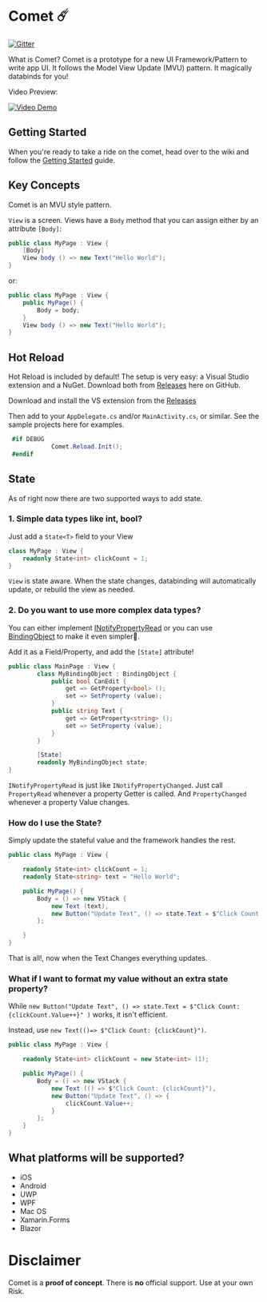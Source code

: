 # Comet ☄️
[![Gitter](https://badges.gitter.im/Clancey-Comet/community.svg)](https://gitter.im/Clancey-Comet/community?utm_source=badge&utm_medium=badge&utm_campaign=pr-badge)

What is Comet? Comet is a prototype for a new UI Framework/Pattern to write app UI.  It follows the Model View Update (MVU) pattern. It magically databinds for you!  

Video Preview:

[![Video Demo](http://img.youtube.com/vi/-Ieg9UadN8s/0.jpg)](http://www.youtube.com/watch?v=-Ieg9UadN8s)

## Getting Started

When you're ready to take a ride on the comet, head over to the wiki and follow the [Getting Started](https://github.com/Clancey/Comet/wiki/Getting-Started) guide.

## Key Concepts

Comet is an MVU style pattern.

`View` is a screen. Views have a `Body` method that you can assign either by an attribute `[Body]`:

``` cs
public class MyPage : View {
	[Body]
	View body () => new Text("Hello World");
}
```

or:

``` cs
public class MyPage : View {
	public MyPage() {
		Body = body;
	}
	View body () => new Text("Hello World");
}
```

## Hot Reload

Hot Reload is included by default! The setup is very easy: a Visual Studio extension and a NuGet. Download both from [Releases](https://github.com/Clancey/Comet/releases) here on GitHub.

Download and install the VS extension from the [Releases](https://github.com/Clancey/Comet/releases/)

Then add to your `AppDelegate.cs` and/or `MainActivity.cs`, or similar. See the sample projects here for examples.

``` cs
 #if DEBUG
            Comet.Reload.Init();
 #endif
```


## State

As of right now there are two supported ways to add state.

### 1. Simple data types like int, bool?

Just add a `State<T>` field to your View

``` cs
class MyPage : View {
	readonly State<int> clickCount = 1;
}
```

`View` is state aware. When the state changes, databinding will automatically update, or rebuild the view as needed.

### 2. Do you want to use more complex data types?

You can either implement [INotifyPropertyRead](https://github.com/Clancey/Comet/blob/master/src/Comet/BindingObject.cs#L13) or you can use [BindingObject](https://github.com/Clancey/Comet/blob/master/src/Comet/BindingObject.cs) to make it even simpler.

Add it as a Field/Property, and add the `[State]` attribute!


``` cs
public class MainPage : View {
		class MyBindingObject : BindingObject {
			public bool CanEdit {
				get => GetProperty<bool> ();
				set => SetProperty (value);
			}
			public string Text {
				get => GetProperty<string> ();
				set => SetProperty (value);
			}
		}

		[State]
		readonly MyBindingObject state;
}

```

`INotifyPropertyRead` is just like `INotifyPropertyChanged`. Just call `PropertyRead` whenever a property Getter is called. And `PropertyChanged` whenever a property Value changes.

### How do I use the State?

Simply update the stateful value and the framework handles the rest. 

``` cs
public class MyPage : View {

	readonly State<int> clickCount = 1;
	readonly State<string> text = "Hello World";

	public MyPage() {
		Body = () => new VStack {
			new Text (text),			
			new Button("Update Text", () => state.Text = $"Click Count: {clickCount.Value++}")
		};

	}
}
```

That is all!, now when the Text Changes everything updates. 

### What if I want to format my value without an extra state property?

While `new Button("Update Text", () => state.Text = $"Click Count: {clickCount.Value++}" )` works, it isn't efficient.

Instead, use `new Text(()=> $"Click Count: {clickCount}")`.

``` cs
public class MyPage : View {

	readonly State<int> clickCount = new State<int> (1);

	public MyPage() {
		Body = () => new VStack {
			new Text (() => $"Click Count: {clickCount}"),
			new Button("Update Text", () => {
				clickCount.Value++;
			}
		};
	}
}

```


## What platforms will be supported?

* iOS
* Android
* UWP
* WPF
* Mac OS
* Xamarin.Forms
* Blazor

# Disclaimer

Comet is a **proof of concept**. There is **no** official support. Use at your own Risk.

